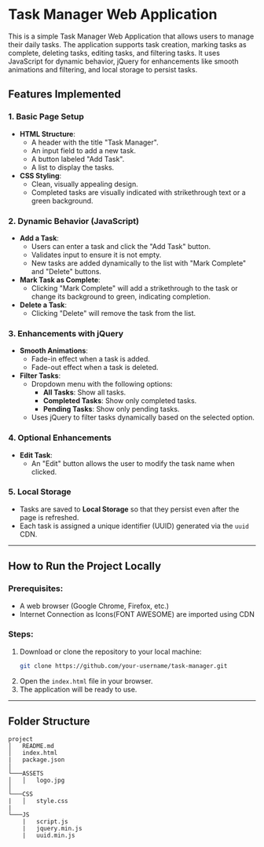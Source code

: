 # Task Manager Web Application

This is a simple Task Manager Web Application that allows users to manage their daily tasks. The application supports task creation, marking tasks as complete, deleting tasks, editing tasks, and filtering tasks. It uses JavaScript for dynamic behavior, jQuery for enhancements like smooth animations and filtering, and local storage to persist tasks.

## Features Implemented

### 1. **Basic Page Setup**
- **HTML Structure**: 
  - A header with the title "Task Manager".
  - An input field to add a new task.
  - A button labeled "Add Task".
  - A list to display the tasks.
- **CSS Styling**:
  - Clean, visually appealing design.
  - Completed tasks are visually indicated with strikethrough text or a green background.

### 2. **Dynamic Behavior (JavaScript)**
- **Add a Task**:
  - Users can enter a task and click the "Add Task" button.
  - Validates input to ensure it is not empty.
  - New tasks are added dynamically to the list with "Mark Complete" and "Delete" buttons.
- **Mark Task as Complete**:
  - Clicking "Mark Complete" will add a strikethrough to the task or change its background to green, indicating completion.
- **Delete a Task**:
  - Clicking "Delete" will remove the task from the list.

### 3. **Enhancements with jQuery**
- **Smooth Animations**:
  - Fade-in effect when a task is added.
  - Fade-out effect when a task is deleted.
- **Filter Tasks**:
  - Dropdown menu with the following options:
    - **All Tasks**: Show all tasks.
    - **Completed Tasks**: Show only completed tasks.
    - **Pending Tasks**: Show only pending tasks.
  - Uses jQuery to filter tasks dynamically based on the selected option.
  
### 4. **Optional Enhancements**
- **Edit Task**:
  - An "Edit" button allows the user to modify the task name when clicked.

### 5. **Local Storage**
- Tasks are saved to **Local Storage** so that they persist even after the page is refreshed.
- Each task is assigned a unique identifier (UUID) generated via the `uuid` CDN.

---

## How to Run the Project Locally

### Prerequisites:
- A web browser (Google Chrome, Firefox, etc.)
- Internet Connection as Icons(FONT AWESOME) are imported using CDN
### Steps:
1. Download or clone the repository to your local machine:
   ```bash
   git clone https://github.com/your-username/task-manager.git
2. Open the `index.html` file in your browser.
3. The application will be ready to use.

---

## Folder Structure
```
project
│   README.md
│   index.html
|   package.json    
│
└───ASSETS
│   │   logo.jpg
│   
└───CSS
|   │   style.css
|   
└───JS
    |   script.js
    |   jquery.min.js
    |   uuid.min.js
```